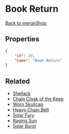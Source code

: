 # Book Return

<no description available>

[Back to mergeShop](../merge-shops.md)

## Properties

```json
{
    "id": 20,
    "name": "Book Return"
}
```

## Related

- [Shellack](../items/737-shellack.md)
- [Chain Cloak of the Keep](../items/738-chain-cloak-of-the-keep.md)
- [Worn Skullcap](../items/739-worn-skullcap.md)
- [Heavy Chain Belt](../items/740-heavy-chain-belt.md)
- [Solar Fury](../items/4973-solar-fury.md)
- [Raging Sun](../items/4972-raging-sun.md)
- [Solar Burst](../items/4971-solar-burst.md)

